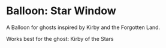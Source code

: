 # Balloon: Star Window
A Balloon for ghosts inspired by Kirby and the Forgotten Land.

Works best for the ghost: Kirby of the Stars
